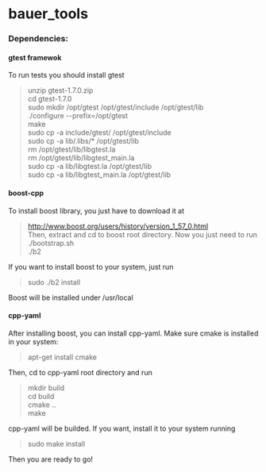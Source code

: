 # bauer_tools

### Dependencies:

#### gtest framewok
To run tests you should install gtest
>unzip gtest-1.7.0.zip<br />
>cd gtest-1.7.0<br />
>sudo mkdir /opt/gtest /opt/gtest/include /opt/gtest/lib<br />
>./configure --prefix=/opt/gtest<br />
>make<br />
>sudo cp -a include/gtest/ /opt/gtest/include<br />
>sudo cp -a lib/.libs/* /opt/gtest/lib<br />
>rm /opt/gtest/lib/libgtest.la<br />
>rm /opt/gtest/lib/libgtest_main.la<br />
>sudo cp -a lib/libgtest.la /opt/gtest/lib<br />
>sudo cp -a lib/libgtest_main.la /opt/gtest/lib<br />

#### boost-cpp<br />
To install boost library, you just have to download it at<br /> 
>http://www.boost.org/users/history/version_1_57_0.html<br />
Then, extract and cd to boost root directory. Now you just need to run<br />
>./bootstrap.sh<br />
>./b2<br />

If you want to install boost to your system, just run<br />

>sudo ./b2 install<br />

Boost will be installed under /usr/local<br />

#### cpp-yaml<br />
After installing boost, you can install cpp-yaml. Make sure cmake is installed in your system:<br />

>apt-get install cmake<br />

Then, cd to cpp-yaml root directory and run<br />

>mkdir build<br />
>cd build<br />
>cmake ..<br />
>make<br />

cpp-yaml will be builded. If you want, install it to your system running<br />

>sudo make install<br />

Then you are ready to go!<br />
